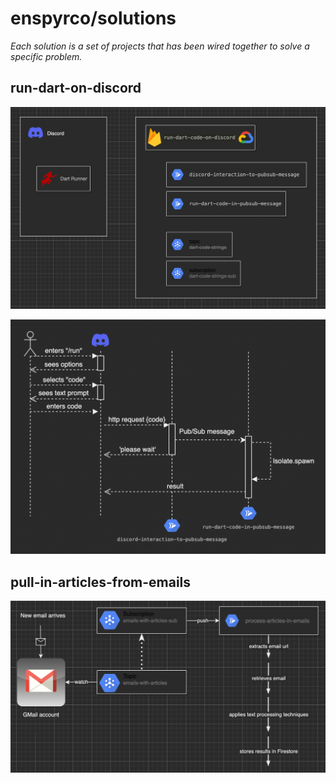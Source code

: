 # enspyrco/solutions

*Each solution is a set of projects that has been wired together to solve a specific problem.*

## run-dart-on-discord

[![run-dart-on-discord-domain](https://raw.githubusercontent.com/enspyrco/solutions/main/run-dart-on-discord/domain.png)](./pull-in-articles-from-emails/README.md)

[![run-dart-on-discord-sequence](https://raw.githubusercontent.com/enspyrco/solutions/main/run-dart-on-discord/sequence.png)](./pull-in-articles-from-emails/README.md)

## pull-in-articles-from-emails

[![pull-in-articles-from-emails](https://raw.githubusercontent.com/enspyrco/solutions/main/pull-in-articles-from-emails/domain.png)](./pull-in-articles-from-emails/README.md)
